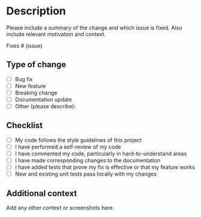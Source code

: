 # Description

Please include a summary of the change and which issue is fixed. Also include relevant motivation and context.

Fixes # (issue)

## Type of change

- [ ] Bug fix
- [ ] New feature
- [ ] Breaking change
- [ ] Documentation update
- [ ] Other (please describe):

## Checklist

- [ ] My code follows the style guidelines of this project
- [ ] I have performed a self-review of my code
- [ ] I have commented my code, particularly in hard-to-understand areas
- [ ] I have made corresponding changes to the documentation
- [ ] I have added tests that prove my fix is effective or that my feature works
- [ ] New and existing unit tests pass locally with my changes

## Additional context

Add any other context or screenshots here. 